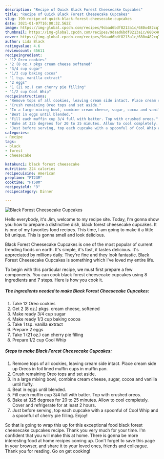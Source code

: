 ```yaml
---
description: "Recipe of Quick Black Forest Cheesecake Cupcakes"
title: "Recipe of Quick Black Forest Cheesecake Cupcakes"
slug: 190-recipe-of-quick-black-forest-cheesecake-cupcakes
date: 2021-01-07T16:00:32.562Z
image: https://img-global.cpcdn.com/recipes/9daad6bdf8213a1c/680x482cq70/black-forest-cheesecake-cupcakes-recipe-main-photo.jpg
thumbnail: https://img-global.cpcdn.com/recipes/9daad6bdf8213a1c/680x482cq70/black-forest-cheesecake-cupcakes-recipe-main-photo.jpg
cover: https://img-global.cpcdn.com/recipes/9daad6bdf8213a1c/680x482cq70/black-forest-cheesecake-cupcakes-recipe-main-photo.jpg
author: Lida Black
ratingvalue: 4.6
reviewcount: 45611
recipeingredient:
- "12 Oreo cookies"
- "2 (8 oz.) pkgs cream cheese softened"
- "3/4 cup sugar"
- "1/3 cup baking cocoa"
- "1 tsp. vanilla extract"
- "2 eggs"
- "1 (21 oz.) can cherry pie filling"
- "1/2 cup Cool Whip"
recipeinstructions:
- "Remove tops of all cookies, leaving cream side intact. Place cream side up Oreos in foil lined muffin cups in muffin pan."
- "Crush remaining Oreo tops and set aside."
- "In a large mixing bowl, combine cream cheese, sugar, cocoa and vanilla until fluffy."
- "Beat in eggs until blended."
- "Fill each muffin cup 3/4 full with batter. Top with crushed oreos."
- "Bake at 325 degrees for 20 to 25 minutes. Allow to cool completely. Cover and refrigerate for at least 2 hours."
- "Just before serving, top each cupcake with a spoonful of Cool Whip and a spoonful of cherry pie filling. Enjoy!"
categories:
- Recipe
tags:
- black
- forest
- cheesecake

katakunci: black forest cheesecake 
nutrition: 224 calories
recipecuisine: American
preptime: "PT23M"
cooktime: "PT50M"
recipeyield: "3"
recipecategory: Dinner

---
```



![Black Forest Cheesecake Cupcakes](https://img-global.cpcdn.com/recipes/9daad6bdf8213a1c/680x482cq70/black-forest-cheesecake-cupcakes-recipe-main-photo.jpg)

Hello everybody, it's Jim, welcome to my recipe site. Today, I'm gonna show you how to prepare a distinctive dish, black forest cheesecake cupcakes. It is one of my favorites food recipes. This time, I am going to make it a little bit unique. This is gonna smell and look delicious.



Black Forest Cheesecake Cupcakes is one of the most popular of current trending foods on earth. It's simple, it's fast, it tastes delicious. It's appreciated by millions daily. They're fine and they look fantastic. Black Forest Cheesecake Cupcakes is something which I've loved my entire life.


To begin with this particular recipe, we must first prepare a few components. You can cook black forest cheesecake cupcakes using 8 ingredients and 7 steps. Here is how you cook it.

<!--inarticleads1-->

##### The ingredients needed to make Black Forest Cheesecake Cupcakes:

1. Take 12 Oreo cookies
1. Get 2 (8 oz.) pkgs. cream cheese, softened
1. Make ready 3/4 cup sugar
1. Make ready 1/3 cup baking cocoa
1. Take 1 tsp. vanilla extract
1. Prepare 2 eggs
1. Take 1 (21 oz.) can cherry pie filling
1. Prepare 1/2 cup Cool Whip




<!--inarticleads2-->

##### Steps to make Black Forest Cheesecake Cupcakes:

1. Remove tops of all cookies, leaving cream side intact. Place cream side up Oreos in foil lined muffin cups in muffin pan.
1. Crush remaining Oreo tops and set aside.
1. In a large mixing bowl, combine cream cheese, sugar, cocoa and vanilla until fluffy.
1. Beat in eggs until blended.
1. Fill each muffin cup 3/4 full with batter. Top with crushed oreos.
1. Bake at 325 degrees for 20 to 25 minutes. Allow to cool completely. Cover and refrigerate for at least 2 hours.
1. Just before serving, top each cupcake with a spoonful of Cool Whip and a spoonful of cherry pie filling. Enjoy!




So that is going to wrap this up for this exceptional food black forest cheesecake cupcakes recipe. Thank you very much for your time. I'm confident that you will make this at home. There is gonna be more interesting food at home recipes coming up. Don't forget to save this page in your browser, and share it to your loved ones, friends and colleague. Thank you for reading. Go on get cooking!
